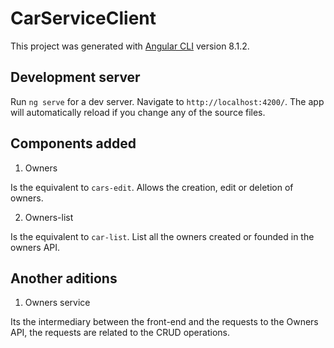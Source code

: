 # CarServiceClient

This project was generated with [Angular CLI](https://github.com/angular/angular-cli) version 8.1.2.

## Development server

Run `ng serve` for a dev server. Navigate to `http://localhost:4200/`. The app will automatically reload if you change any of the source files.

## Components added

1. Owners

Is the equivalent to `cars-edit`. Allows the creation, edit or deletion of owners.

2. Owners-list

Is the equivalent to `car-list`. List all the owners created or founded in the owners API.

## Another aditions

1. Owners service

Its the intermediary between the front-end and the requests to the Owners API, the requests are related to the CRUD operations.
